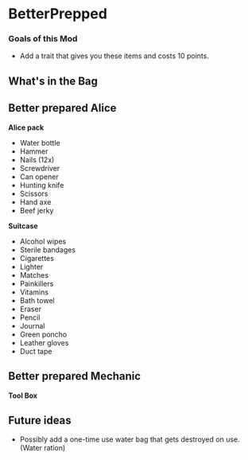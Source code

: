 # BetterPrepped

### Goals of this Mod

- Add a trait that gives you these items and costs 10 points.

## What's in the Bag

## Better prepared Alice

**Alice pack**
- Water bottle
- Hammer
- Nails (12x)
- Screwdriver
- Can opener
- Hunting knife
- Scissors
- Hand axe
- Beef jerky

**Suitcase**
- Alcohol wipes
- Sterile bandages
- Cigarettes
- Lighter
- Matches
- Painkillers
- Vitamins
- Bath towel
- Eraser
- Pencil
- Journal
- Green poncho
- Leather gloves
- Duct tape

## Better prepared Mechanic
**Tool Box**

## Future ideas
* Possibly add a one-time use water bag that gets destroyed on use. (Water ration)
